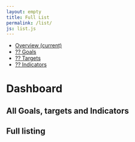 ```yaml
---
layout: empty
title: Full List
permalink: /list/
js: list.js
---
```


<div class="row">
  <div class="col-sm-2 col-md-2 sidebar">
   <ul class="nav nav-sidebar">
   <li class="active"><a href="#">Overview <span class="sr-only">(current)</span></a></li>
   <li><a id="goals-num" href="#"> ?? Goals</a></li>
   <li><a id="targets-num" href="#">?? Targets</a></li>
   <li><a id="indicators-num" href="#">?? Indicators</a></li>
   </ul>
  </div>
  <div class="col-sm-9 col-sm-offset-2 col-md-10 col-md-offset-2 main">
   <h1 class="page-header">Dashboard</h1>      
       
   <div class="row ">
   <h2 class="sub-header">All Goals, targets and Indicators</h2>
   <canvas id="barplot" ></canvas>
   <div id="legendbarplot"></div>
  </div>
 <div class="row">
   <h2 class="sub-header">Full listing</h2>
   <div id="sdgList"></div>
  </div>
 </div>
</div>

   

  </body>
</html>



